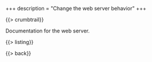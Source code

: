 +++
description = "Change the web server behavior"
+++

{{> crumbtrail}}

Documentation for the web server.

{{> listing}}

{{> back}}
